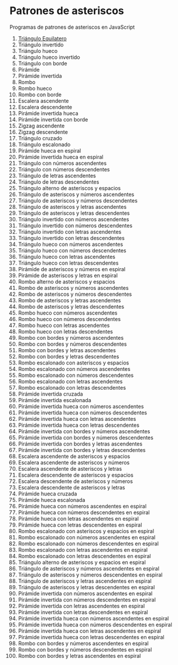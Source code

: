 # Patrones de asteriscos
Programas de patrones de asteriscos en JavaScript

1. [Triángulo Equilatero](patrones/triangulo-equilatero.md)
2. Triángulo invertido
3. Triángulo hueco
4. Triángulo hueco invertido
5. Triángulo con borde
6. Pirámide
7. Pirámide invertida
8. Rombo
9. Rombo hueco
10. Rombo con borde
11. Escalera ascendente
12. Escalera descendente
13. Pirámide invertida hueca
14. Pirámide invertida con borde
15. Zigzag ascendente
16. Zigzag descendente
17. Triángulo cruzado
18. Triángulo escalonado
19. Pirámide hueca en espiral
20. Pirámide invertida hueca en espiral
21. Triángulo con números ascendentes
22. Triángulo con números descendentes
23. Triángulo de letras ascendentes
24. Triángulo de letras descendentes
25. Triángulo alterno de asteriscos y espacios
26. Triángulo de asteriscos y números ascendentes
27. Triángulo de asteriscos y números descendentes
28. Triángulo de asteriscos y letras ascendentes
29. Triángulo de asteriscos y letras descendentes
30. Triángulo invertido con números ascendentes
31. Triángulo invertido con números descendentes
32. Triángulo invertido con letras ascendentes
33. Triángulo invertido con letras descendentes
34. Triángulo hueco con números ascendentes
35. Triángulo hueco con números descendentes
36. Triángulo hueco con letras ascendentes
37. Triángulo hueco con letras descendentes
38. Pirámide de asteriscos y números en espiral
39. Pirámide de asteriscos y letras en espiral
40. Rombo alterno de asteriscos y espacios
41. Rombo de asteriscos y números ascendentes
42. Rombo de asteriscos y números descendentes
43. Rombo de asteriscos y letras ascendentes
44. Rombo de asteriscos y letras descendentes
45. Rombo hueco con números ascendentes
46. Rombo hueco con números descendentes
47. Rombo hueco con letras ascendentes
48. Rombo hueco con letras descendentes
49. Rombo con bordes y números ascendentes
50. Rombo con bordes y números descendentes
51. Rombo con bordes y letras ascendentes
52. Rombo con bordes y letras descendentes
53. Rombo escalonado con asteriscos y espacios
54. Rombo escalonado con números ascendentes
55. Rombo escalonado con números descendentes
56. Rombo escalonado con letras ascendentes
57. Rombo escalonado con letras descendentes
58. Pirámide invertida cruzada
59. Pirámide invertida escalonada
60. Pirámide invertida hueca con números ascendentes
61. Pirámide invertida hueca con números descendentes
62. Pirámide invertida hueca con letras ascendentes
63. Pirámide invertida hueca con letras descendentes
64. Pirámide invertida con bordes y números ascendentes
65. Pirámide invertida con bordes y números descendentes
66. Pirámide invertida con bordes y letras ascendentes
67. Pirámide invertida con bordes y letras descendentes
68. Escalera ascendente de asteriscos y espacios
69. Escalera ascendente de asteriscos y números
70. Escalera ascendente de asteriscos y letras
71. Escalera descendente de asteriscos y espacios
72. Escalera descendente de asteriscos y números
73. Escalera descendente de asteriscos y letras
74. Pirámide hueca cruzada
75. Pirámide hueca escalonada
76. Pirámide hueca con números ascendentes en espiral
77. Pirámide hueca con números descendentes en espiral
78. Pirámide hueca con letras ascendentes en espiral
79. Pirámide hueca con letras descendentes en espiral
80. Rombo escalonado con asteriscos y espacios en espiral
81. Rombo escalonado con números ascendentes en espiral
82. Rombo escalonado con números descendentes en espiral
83. Rombo escalonado con letras ascendentes en espiral
84. Rombo escalonado con letras descendentes en espiral
85. Triángulo alterno de asteriscos y espacios en espiral
86. Triángulo de asteriscos y números ascendentes en espiral
87. Triángulo de asteriscos y números descendentes en espiral
88. Triángulo de asteriscos y letras ascendentes en espiral
89. Triángulo de asteriscos y letras descendentes en espiral
90. Pirámide invertida con números ascendentes en espiral
91. Pirámide invertida con números descendentes en espiral
92. Pirámide invertida con letras ascendentes en espiral
93. Pirámide invertida con letras descendentes en espiral
94. Pirámide invertida hueca con números ascendentes en espiral
95. Pirámide invertida hueca con números descendentes en espiral
96. Pirámide invertida hueca con letras ascendentes en espiral
97. Pirámide invertida hueca con letras descendentes en espiral
98. Rombo con bordes y números ascendentes en espiral
99. Rombo con bordes y números descendentes en espiral
100. Rombo con bordes y letras ascendentes en espiral
